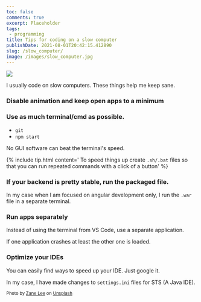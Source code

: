 ```yaml
---
toc: false
comments: true
excerpt: Placeholder 
tags:
 - programming
title: Tips for coding on a slow computer
publishDate: 2021-08-01T20:42:15.412890
slug: /slow_computer/
image: /images/slow_computer.jpg
---
```


![](/images/slow_computer.jpg)

I usually code on slow computers. These things help me keep sane.

### Disable animation and keep open apps to a minimum

### Use as much terminal/cmd as possible.
- `git`
- `npm start`

No GUI software can beat the terminal's speed.

{% include tip.html content=' To speed things up create <code>.sh/.bat</code> files so that you can run repeated commands with a click of a button' %}

### If your backend is pretty stable, run the packaged file.
In my case when I am focused on angular development only, I run the `.war` file in a separate terminal.

### Run apps separately
Instead of using the terminal from VS Code, use a separate application.

If one application crashes at least the other one is loaded.

### Optimize your IDEs

You can easily find ways to speed up your IDE. Just google it.

In my case, I have made changes to `settings.ini` files for STS (A Java IDE).

<sub>Photo by <a href="https://unsplash.com/@zane4004?utm_source=unsplash&amp;utm_medium=referral&amp;utm_content=creditCopyText">Zane Lee</a> on <a href="https://unsplash.com/s/photos/old-computer?utm_source=unsplash&amp;utm_medium=referral&amp;utm_content=creditCopyText">Unsplash</a></sub>